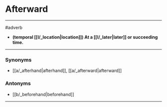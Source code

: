 # Afterward
---
#adverb
- **(temporal [[l/_location|location]]) At a [[l/_later|later]] or succeeding time.**
---
### Synonyms
- [[a/_afterhand|afterhand]], [[a/_afterward|afterward]]
### Antonyms
- [[b/_beforehand|beforehand]]
---
